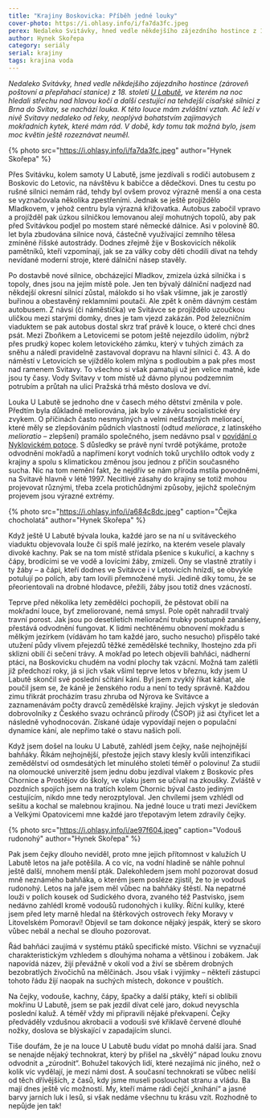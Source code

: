 ```yaml
---
title: "Krajiny Boskovicka: Příběh jedné louky"
cover-photo: https://i.ohlasy.info/i/fa7da3fc.jpeg
perex: Nedaleko Svitávky, hned vedle někdejšího zájezdního hostince z 18. století U Labutě, ve kterém na noc hledali střechu nad hlavou kočí a další cestující na tehdejší císařské silnici z Brna do Svitav, se nachází zvláštní louka, o které si dnes povíme.
author: Hynek Skořepa
category: seriály
serial: krajiny
tags: krajina voda
---
```


*Nedaleko Svitávky, hned vedle někdejšího zájezdního hostince (zároveň poštovní a přepřahací stanice) z 18. století [U Labutě](https://ohlasy.info/clanky/2019/02/sebranice.html), ve kterém na noc hledali střechu nad hlavou kočí a další cestující na tehdejší císařské silnici z Brna do Svitav, se nachází louka. K této louce mám zvláštní vztah. Ač leží v nivě Svitavy nedaleko od řeky, neoplývá bohatstvím zajímavých mokřadních kytek, které mám rád. V době, kdy tomu tak možná bylo, jsem moc květin ještě rozeznávat neuměl.*

{% photo src="https://i.ohlasy.info/i/fa7da3fc.jpeg" author="Hynek Skořepa" %}

Přes Svitávku, kolem samoty U Labutě, jsme jezdívali s rodiči autobusem z Boskovic do Letovic, na návštěvu k babičce a dědečkovi. Dnes tu cestu po rušné silnici nemám rád, tehdy byl ovšem provoz výrazně menší a ona cesta se vyznačovala několika zpestřeními. Jednak se ještě projíždělo Mladkovem, v jehož centru byla výrazná křižovatka. Autobus zabočil vpravo a projížděl pak úzkou silničkou lemovanou alejí mohutných topolů, aby pak před Svitávkou podjel po mostem staré německé dálnice. Asi v polovině 80. let byla zbudována silnice nová, částečně využívající zemního tělesa zmíněné říšské autostrády. Dodnes zřejmě žije v Boskovicích několik pamětníků, kteří vzpomínají, jak se za války coby děti chodili dívat na tehdy nevídané moderní stroje, které dálniční násep stavěly.

Po dostavbě nové silnice, obcházející Mladkov, zmizela úzká silnička i s topoly, dnes jsou na jejím místě pole. Jen ten bývalý dálniční nadjezd nad někdejší okresní silnicí zůstal, málokdo si ho však všimne, jak je zarostlý buřinou a obestavěný reklamními poutači. Ale zpět k oněm dávným cestám autobusem. Z návsi (či náměstíčka) ve Svitávce se projíždělo uzoučkou uličkou mezi starými domky, dnes je tam vjezd zakázán. Pod železničním viaduktem se pak autobus dostal skrz trať právě k louce, o které chci dnes psát. Mezi Zboňkem a Letovicemi se potom ještě nejezdilo údolím, nýbrž přes prudký kopec kolem letovického zámku, který v tuhých zimách za sněhu a náledí pravidelně zastavoval dopravu na hlavní silnici č. 43. A do náměstí v Letovicích se vjíždělo kolem mlýna s podloubím a pak přes most nad ramenem Svitavy. To všechno si však pamatuji už jen velice matně, kde jsou ty časy. Vody Svitavy v tom místě už dávno plynou podzemním potrubím a průtah na ulici Pražská trhá město doslova ve dví.

Louka U Labutě se jednoho dne v časech mého dětství změnila v pole. Předtím byla důkladně meliorována, jak bylo v závěru socialistické éry zvykem. O příčinách často nesmyslných a velmi nešťastných meliorací, které měly se zlepšováním půdních vlastností (odtud *meliorace*, z latinského *melioratio* – zlepšení) pramálo společného, jsem nedávno psal v [povídání o Nyklovickém potoce](https://ohlasy.info/clanky/2020/03/nyklovicky-potok.html). S důsledky se právě nyní tvrdě potýkáme, protože odvodnění mokřadů a napřímení koryt vodních toků urychlilo odtok vody z krajiny a spolu s klimatickou změnou jsou jednou z příčin současného sucha. Nic na tom nemění fakt, že nejdřív se nám příroda mstila povodněmi, na Svitavě hlavně v létě 1997. Necitlivé zásahy do krajiny se totiž mohou projevovat různými, třeba zcela protichůdnými způsoby, jejichž společným projevem jsou výrazné extrémy.

{% photo src="https://i.ohlasy.info/i/a684c8dc.jpeg" caption="Čejka chocholatá" author="Hynek Skořepa" %}

Když ještě U Labutě bývala louka, každé jaro se na ní u svitáveckého viaduktu objevovala louže či spíš malé jezírko, na kterém vesele plavaly divoké kachny. Pak se na tom místě střídala pšenice s kukuřicí, a kachny s čápy, brodícími se ve vodě a lovícími žáby, zmizeli. Ony se vlastně ztratily i ty žáby – a čápi, kteří dodnes ve Svitávce i v Letovicích hnízdí, se obvykle potulují po polích, aby tam lovili přemnožené myši. Jedině díky tomu, že se přeorientovali na drobné hlodavce, přežili, žáby jsou totiž dnes vzácností.

Teprve před několika lety zemědělci pochopili, že pěstovat obilí na mokřadní louce, byť zmeliorované, nemá smysl. Pole opět nahradil trvalý travní porost. Jak jsou po desetiletích meliorační trubky postupně zanášeny, přestává odvodnění fungovat. K lidmi nechtěnému obnovení mokřadu s mělkým jezírkem (vídávám ho tam každé jaro, sucho nesucho) přispělo také utužení půdy vlivem přejezdů těžké zemědělské techniky, lhostejno zda při sklizni obilí či sečení trávy. A mokřad po letech objevili bahňáci, nádherní ptáci, na Boskovicku chudém na vodní plochy tak vzácní. Možná tam zalétli již předchozí roky, já si jich však všiml teprve letos v březnu, kdy jsem U Labutě skončil své poslední sčítání kání. Byl jsem zvyklý říkat káňat, ale poučil jsem se, že káně je ženského rodu a není to tedy správně. Každou zimu třikrát procházím trasu zhruba od Nýrova ke Svitávce a zaznamenávám počty dravců zemědělské krajiny. Jejich výskyt je sledován dobrovolníky z Českého svazu ochránců přírody (ČSOP) již asi čtyřicet let a následně vyhodnocován. Získané údaje vypovídají nejen o populační dynamice kání, ale nepřímo také o stavu našich polí.

Když jsem došel na louku U Labutě, zahlédl jsem čejky, naše nejhojnější bahňáky. Říkám nejhojnější, přestože jejich stavy klesly kvůli intenzifikaci zemědělství od osmdesátých let minulého století téměř o polovinu! Za studií na olomoucké univerzitě jsem jednu dobu jezdíval vlakem z Boskovic přes Chornice a Prostějov do školy, ve vlaku jsem se učíval na zkoušky. Zvláště v pozdních spojích jsem na tratích kolem Chornic býval často jediným cestujícím, nikdo mne tedy nerozptyloval. Jen chvílemi jsem vzhlédl od sešitu a kochal se malebnou krajinou. Na jedné louce u trati mezi Jevíčkem a Velkými Opatovicemi mne každé jaro třepotavým letem zdravily čejky.

{% photo src="https://i.ohlasy.info/i/ae97f604.jpeg" caption="Vodouš rudonohý" author="Hynek Skořepa" %}

Pak jsem čejky dlouho neviděl, proto mne jejich přítomnost v kalužích U Labutě letos na jaře potěšila. A co víc, na vodní hladině se náhle pohnul ještě další, mnohem menší pták. Dalekohledem jsem mohl pozorovat dosud mně neznámého bahňáka, o kterém jsem posléze zjistil, že to je vodouš rudonohý. Letos na jaře jsem měl vůbec na bahňáky štěstí. Na nepatrné louži v polích kousek od Sudického dvora, zvaného též Pastvisko, jsem nedávno zahlédl kromě vodoušů rudonohých i kulíky. Říční kulíky, které jsem před lety marně hledal na štěrkových ostrovech řeky Moravy v Litovelském Pomoraví! Objevil se tam dokonce nějaký jespák, který se skoro vůbec nebál a nechal se dlouho pozorovat.

Řád bahňáci zaujímá v systému ptáků specifické místo. Všichni se vyznačují charakteristickým vzhledem s dlouhýma nohama a většinou i zobákem. Jak napovídá název, žijí převážně v okolí vod a živí se sběrem drobných bezobratlých živočichů na mělčinách. Jsou však i výjimky – někteří zástupci tohoto řádu žijí naopak na suchých místech, dokonce v pouštích. 

Na čejky, vodouše, kachny, čápy, špačky a další ptáky, kteří si oblíbili mokřinu U Labutě, jsem se pak jezdil dívat celé jaro, dokud nevyschla poslední kaluž. A téměř vždy mi připravili nějaké překvapení. Čejky předváděly vzdušnou akrobacii a vodouši své křiklavě červené dlouhé nožky, doslova se blýskající v zapadajícím slunci.

Tiše doufám, že je na louce U Labutě budu vídat po mnohá další jara. Snad se nenajde nějaký technokrat, který by přišel na „skvělý“ nápad louku znovu odvodnit a „zúrodnit“. Bohužel takových lidí, které nezajímá nic jiného, než o kolik víc vydělají, je mezi námi dost. A současní technokrati se vůbec neliší od těch dřívějších, z časů, kdy jsme museli poslouchat stranu a vládu. Ba mají dnes ještě víc možností. My, kteří máme rádi čejčí „kníhání“ a jasné barvy jarních luk i lesů, si však nedáme všechnu tu krásu vzít. Rozhodně to nepůjde jen tak!

